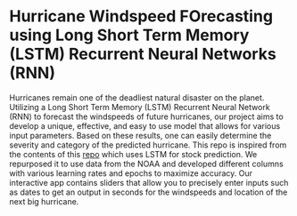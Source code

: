# Hurricane Windspeed FOrecasting using Long Short Term Memory (LSTM) Recurrent Neural Networks (RNN)


Hurricanes remain one of the deadliest natural disaster on the planet. Utilizing a Long Short Term Memory (LSTM) Recurrent Neural Network (RNN) to forecast the windspeeds of future hurricanes, our project aims to develop a unique, effective, and easy to use model that allows for various input parameters. Based on these results, one can easily determine the severity and category of the predicted hurricane. This repo is inspired from the contents of this [repo](https://github.com/DikshantDulal/SoftServe_QLSTM) which uses LSTM for stock prediction. We repurposed it to use data from the NOAA and developed different columns with various learning rates and epochs to maximize accuracy. Our interactive app contains sliders that allow you to precisely enter inputs such as dates to get an output in seconds for the windspeeds and location of the next big hurricane.
